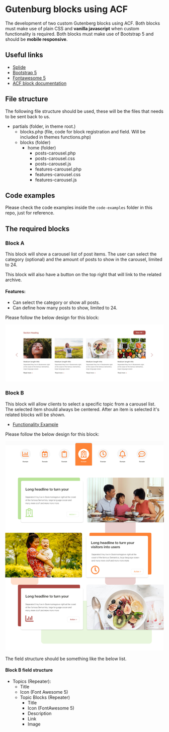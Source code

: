 # Gutenburg blocks using ACF

The development of two custom Gutenberg blocks using ACF. Both blocks must make
use of plain CSS and **vanilla javascript** when custom functionality is required.
Both blocks must make use of Bootstrap 5 and should be **mobile responsive**.

## Useful links

- [Splide](https://splidejs.com)
- [Bootstrap 5](https://getbootstrap.com/docs/5.0/getting-started/introduction/)
- [Fontawesome 5](https://fontawesome.com)
- [ACF block documentation](https://www.advancedcustomfields.com/resources/blocks/)

## File structure

The following file structure should be used, these will be the files that
needs to be sent back to us.

- partials (folder, in theme root.)
	- blocks.php (file, code for block registration and field. Will be included in themes functions.php)
	- blocks (folder)
		- home (folder)
			- posts-carousel.php
			- posts-carousel.css
			- posts-carousel.js
			- features-carousel.php
			- features-carousel.css
			- features-carousel.js

## Code examples

Please check the code examples inside the `code-examples` folder in this repo, just for
reference.

## The required blocks

### Block A

This block will show a carousel list of post items. The user can select the
category (optional) and the amount of posts to show in the carousel, limited to
24.

This block will also have a button on the top right that will link to the
related archive.

#### Features:

- Can select the category or show all posts.
- Can define how many posts to show, limited to 24.

Please follow the below design for this block:

![block a design](./img/block-a.jpg)

### Block B

This block will allow clients to select a specific topic from a carousel
list. The selected item should always be centered. After an item is selected
it's related blocks will be shown.

- [Functionality Example](https://www.qhms.com/home/index.aspx?lang=tc)

Please follow the below design for this block:

![block b design](./img/block-b.jpg)


The field structure should be something like the below list.

#### Block B field structure

- Topics (Repeater):
	- Title
	- Icon (Font Awesome 5)
	- Topic Blocks (Repeater)
		- Title
		- Icon (FontAwesome 5)
		- Description
		- Link
		- Image
